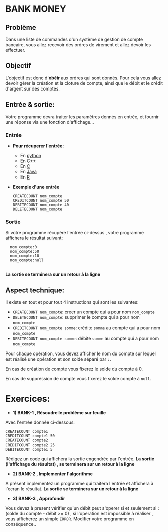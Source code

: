 # BANK MONEY

## Problème
Dans une liste de commandes d'un système de gestion de compte bancaire, vous allez recevoir des ordres de virement et allez devoir les effectuer.

## Objectif
L'objectif est donc d'**obéir** aux ordres qui sont donnés. Pour cela vous allez devoir gérer la création et la cloture de compte, ainsi que le débit et le crédit d'argent sur des comptes.

## Entrée & sortie:
Votre programme devra traiter les paramètres donnés en entrée, et fournir une réponse via une fonction d'affichage...

### Entrée

+ **Pour récuperer l'entrée:**

  + En [python](https://github.com/GRnice/ConcoursJuin/blob/master/IO/entreePython.md  "python")
  + En [C++](https://github.com/GRnice/ConcoursJuin/blob/master/IO/entreeCPP.md  "C++")
  + En [C](https://github.com/GRnice/ConcoursJuin/blob/master/IO/entreeC.md "C")
  + En [Java](https://github.com/GRnice/ConcoursJuin/blob/master/IO/entreeJava.md "Java")
  + En [R](https://github.com/GRnice/ConcoursJuin/blob/master/IO/entreeR.md "Java")

+ **Exemple d'une entrée**
  ```
  CREATECOUNT nom_compte
  CREDITCOUNT nom_compte 50
  DEBITECOUNT nom_compte 40 
  DELETECOUNT nom_compte
  ```

### Sortie

Si votre programme récupére l'entrée ci-dessus , votre programme affichera le résultat suivant:

```
  nom_compte:0
  nom_compte:50
  nom_compte:10
  nom_compte:null
  
```
**La sortie se terminera sur un retour à la ligne**

## Aspect technique:
Il existe en tout et pour tout 4 instructions qui sont les suivantes:
  + ```CREATECOUNT nom_compte```: creer un compte qui a pour nom ```nom_compte```
  + ```DELETECOUNT nom_compte```: supprimer le compte qui a pour nom ```nom_compte```
  + ```CREDITCOUNT nom_compte somme```: crédite ```somme``` au compte qui a pour nom ```nom_compte```
  + ```DEBITECOUNT nom_compte somme```: débite ```somme``` au compte qui a pour nom ```nom_compte```

Pour chaque opération, vous devez afficher le nom du compte sur lequel est réalisé une opération et son solde séparé par ```:```.

En cas de création de compte vous fixerez le solde du compte à 0.

En cas de suppréssion de compte vous fixerez le solde compte à ```null```.

# Exercices:

+ **1) BANK-1 , Résoudre le problème sur feuille**

Avec l'entrée donnée ci-dessous:
```
CREATECOUNT compte1
CREDITCOUNT compte1 50
CREATECOUNT compte2
CREDITCOUNT compte2 25
DEBITECOUNT compte1 5
```

Rédigez un code qui affichera la sortie engendrée par l'entrée.
**La sortie (l'affichage du résultat) , se terminera sur un retour à la ligne**

+ **2) BANK-2 , Implementer l'algorithme**

A présent implementez un programme qui traitera l'entrée et affichera à l'ecran le résultat.
**La sortie se terminera sur un retour à la ligne**

+ **3) BANK-3 , Approfondir**

Vous devez à present vérifier qu'un débit peut s'operer si et seulement si : (solde du compte - débit >= 0)
, si l'operation est impossible à réaliser , vous afficherez un simple ```ERROR```.
Modifier votre programme en conséquence..


